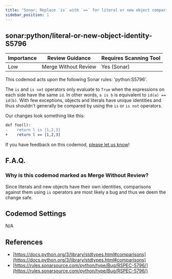 ```yaml
---
title: "Sonar: Replace `is` with `==` for literal or new object comparisons"
sidebar_position: 1
---
```


## sonar:python/literal-or-new-object-identity-S5796

| Importance | Review Guidance      | Requires Scanning Tool |
| ---------- | -------------------- | ---------------------- |
| Low        | Merge Without Review | Yes (Sonar)            |

This codemod acts upon the following Sonar rules: 'python:S5796'.

The `is` and `is not` operators only evaluate to `True` when the expressions on each side have the same `id`. In other words, `a is b` is equivalent to `id(a) == id(b)`. With few exceptions, objects and literals have unique identities and thus shouldn't generally be compared by using the `is` or `is not` operators.

Our changes look something like this:

```diff
def foo(l):
-    return l is [1,2,3]
+    return l == [1,2,3]
```

If you have feedback on this codemod, [please let us know](mailto:feedback@pixee.ai)!

## F.A.Q.

### Why is this codemod marked as Merge Without Review?

Since literals and new objects have their own identities, comparisons against them using `is` operators are most likely a bug and thus we deem the change safe.

## Codemod Settings

N/A

## References

- [https://docs.python.org/3/library/stdtypes.html#comparisons](https://docs.python.org/3/library/stdtypes.html#comparisons)
- [https://rules.sonarsource.com/python/type/Bug/RSPEC-5796/](https://rules.sonarsource.com/python/type/Bug/RSPEC-5796/)
